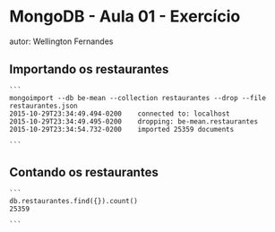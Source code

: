 # MongoDB - Aula 01 - Exercício
autor: Wellington Fernandes

## Importando os restaurantes

    ```
    mongoimport --db be-mean --collection restaurantes --drop --file restaurantes.json
    2015-10-29T23:34:49.494-0200    connected to: localhost
    2015-10-29T23:34:49.495-0200    dropping: be-mean.restaurantes
    2015-10-29T23:34:54.732-0200    imported 25359 documents

    ```

## Contando os restaurantes

    ```
    db.restaurantes.find({}).count()
    25359

    ```